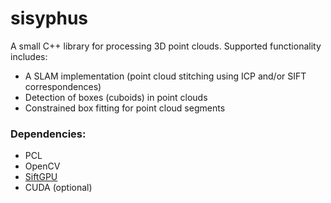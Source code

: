 # sisyphus
A small C++ library for processing 3D point clouds. Supported functionality includes:
* A SLAM implementation (point cloud stitching using ICP and/or SIFT correspondences)
* Detection of boxes (cuboids) in point clouds
* Constrained box fitting for point cloud segments

### Dependencies:
* PCL
* OpenCV
* [SiftGPU](https://github.com/pitzer/SiftGPU)
* CUDA (optional)
